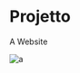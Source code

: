 # Projetto

A Website


![a](https://user-images.githubusercontent.com/54853371/64657933-d4335580-d435-11e9-94eb-c745bce896da.png)
